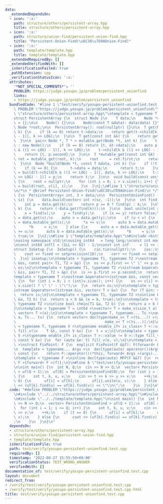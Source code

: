 ```yaml
---
data:
  _extendedDependsOn:
  - icon: ':x:'
    path: structure/others/persistent-array.hpp
    title: structure/others/persistent-array.hpp
  - icon: ':x:'
    path: structure/union-find/persistent-union-find.hpp
    title: "Persistent-Union-Find(\u6C38\u7D9AUnion-Find)"
  - icon: ':x:'
    path: template/template.hpp
    title: template/template.hpp
  _extendedRequiredBy: []
  _extendedVerifiedWith: []
  _isVerificationFailed: true
  _pathExtension: cpp
  _verificationStatusIcon: ':x:'
  attributes:
    '*NOT_SPECIAL_COMMENTS*': ''
    PROBLEM: https://judge.yosupo.jp/problem/persistent_unionfind
    links:
    - https://judge.yosupo.jp/problem/persistent_unionfind
  bundledCode: "#line 1 \"test/verify/yosupo-persistent-unionfind.test.cpp\"\n#define\
    \ PROBLEM \"https://judge.yosupo.jp/problem/persistent_unionfind\"\n\n#line 1\
    \ \"structure/others/persistent-array.hpp\"\ntemplate < typename T, int LOG >\n\
    struct PersistentArray {\n  struct Node {\n    T data;\n    Node *child[1 << LOG]\
    \ = {};\n\n    Node() {}\n\n    Node(const T &data): data(data) {}\n  };\n\n \
    \ Node *root;\n\n  PersistentArray(): root(nullptr) {}\n\n  T get(Node *t, int\
    \ k) {\n    if (k == 0) return t->data;\n    return get(t->child[k & ((1 << LOG)\
    \ - 1)], k >> LOG);\n  }\n\n  T get(const int &k) {\n    return get(root, k);\n\
    \  }\n\n  pair< Node *, T * > mutable_get(Node *t, int k) {\n    t = t ? new Node(*t)\
    \ : new Node();\n    if (k == 0) return {t, &t->data};\n    auto p = mutable_get(t->child[k\
    \ & ((1 << LOG) - 1)], k >> LOG);\n    t->child[k & ((1 << LOG) - 1)] = p.first;\n\
    \    return {t, p.second};\n  }\n\n  T *mutable_get(const int &k) {\n    auto\
    \ ret = mutable_get(root, k);\n    root     = ret.first;\n    return ret.second;\n\
    \  }\n\n  Node *build(Node *t, const T &data, int k) {\n    if (!t) t = new Node();\n\
    \    if (k == 0) {\n      t->data = data;\n      return t;\n    }\n    auto p\
    \ = build(t->child[k & ((1 << LOG) - 1)], data, k >> LOG);\n    t->child[k & ((1\
    \ << LOG) - 1)] = p;\n    return t;\n  }\n\n  void build(const vector< T > &v)\
    \ {\n    root = nullptr;\n    for (int i = 0; i < v.size(); i++) {\n      root\
    \ = build(root, v[i], i);\n    }\n  }\n};\n#line 1 \"structure/union-find/persistent-union-find.hpp\"\
    \n/*\n * @brief Persistent-Union-Find(\u6C38\u7D9AUnion-Find)\n */\nstruct PersistentUnionFind\
    \ {\n  PersistentArray< int, 3 > data;\n\n  PersistentUnionFind() {}\n\n  PersistentUnionFind(int\
    \ sz) {\n    data.build(vector< int >(sz, -1));\n  }\n\n  int find(int k) {\n\
    \    int p = data.get(k);\n    return p >= 0 ? find(p) : k;\n  }\n\n  int size(int\
    \ k) {\n    return (-data.get(find(k)));\n  }\n\n  bool unite(int x, int y) {\n\
    \    x = find(x);\n    y = find(y);\n    if (x == y) return false;\n    auto u\
    \ = data.get(x);\n    auto v = data.get(y);\n\n    if (u < v) {\n      auto a\
    \ = data.mutable_get(x);\n      *a += v;\n      auto b = data.mutable_get(y);\n\
    \      *b     = x;\n    } else {\n      auto a = data.mutable_get(y);\n      *a\
    \ += u;\n      auto b = data.mutable_get(x);\n      *b     = y;\n    }\n    return\
    \ true;\n  }\n};\n#line 1 \"template/template.hpp\"\n#include <bits/stdc++.h>\n\
    \nusing namespace std;\n\nusing int64   = long long;\nconst int mod = 1e9 + 7;\n\
    \nconst int64 infll = (1LL << 62) - 1;\nconst int inf     = (1 << 30) - 1;\n\n\
    struct IoSetup {\n  IoSetup() {\n    cin.tie(nullptr);\n    ios::sync_with_stdio(false);\n\
    \    cout << fixed << setprecision(10);\n    cerr << fixed << setprecision(10);\n\
    \  }\n} iosetup;\n\ntemplate < typename T1, typename T2 >\nostream &operator<<(ostream\
    \ &os, const pair< T1, T2 > &p) {\n  os << p.first << \" \" << p.second;\n  return\
    \ os;\n}\n\ntemplate < typename T1, typename T2 >\nistream &operator>>(istream\
    \ &is, pair< T1, T2 > &p) {\n  is >> p.first >> p.second;\n  return is;\n}\n\n\
    template < typename T >\nostream &operator<<(ostream &os, const vector< T > &v)\
    \ {\n  for (int i = 0; i < (int)v.size(); i++) {\n    os << v[i] << (i + 1 !=\
    \ v.size() ? \" \" : \"\");\n  }\n  return os;\n}\n\ntemplate < typename T >\n\
    istream &operator>>(istream &is, vector< T > &v) {\n  for (T &in: v) is >> in;\n\
    \  return is;\n}\n\ntemplate < typename T1, typename T2 >\ninline bool chmax(T1\
    \ &a, T2 b) {\n  return a < b && (a = b, true);\n}\n\ntemplate < typename T1,\
    \ typename T2 >\ninline bool chmin(T1 &a, T2 b) {\n  return a > b && (a = b, true);\n\
    }\n\ntemplate < typename T = int64 >\nvector< T > make_v(size_t a) {\n  return\
    \ vector< T >(a);\n}\n\ntemplate < typename T, typename... Ts >\nauto make_v(size_t\
    \ a, Ts... ts) {\n  return vector< decltype(make_v< T >(ts...)) >(a,\n       \
    \                                         make_v< T >(ts...));\n}\n\ntemplate\
    \ < typename T, typename V >\ntypename enable_if< is_class< T >::value == 0 >::type\
    \ fill_v(\n    T &t, const V &v) {\n  t = v;\n}\n\ntemplate < typename T, typename\
    \ V >\ntypename enable_if< is_class< T >::value != 0 >::type fill_v(\n    T &t,\
    \ const V &v) {\n  for (auto &e: t) fill_v(e, v);\n}\n\ntemplate < typename F\
    \ >\nstruct FixPoint: F {\n  explicit FixPoint(F &&f): F(forward< F >(f)) {}\n\
    \n  template < typename... Args >\n  decltype(auto) operator()(Args &&...args)\
    \ const {\n    return F::operator()(*this, forward< Args >(args)...);\n  }\n};\n\
    \ntemplate < typename F >\ninline decltype(auto) MFP(F &&f) {\n  return FixPoint<\
    \ F >{forward< F >(f)};\n}\n#line 6 \"test/verify/yosupo-persistent-unionfind.test.cpp\"\
    \n\nint main() {\n  int N, Q;\n  cin >> N >> Q;\n  vector< PersistentUnionFind\
    \ > uf(Q + 1);\n  uf[0] = PersistentUnionFind(N);\n  for (int i = 1; i <= Q; i++)\
    \ {\n    int t, k, u, v;\n    cin >> t >> k >> u >> v;\n    ++k;\n    if (t ==\
    \ 0) {\n      uf[i] = uf[k];\n      uf[i].unite(u, v);\n    } else {\n      cout\
    \ << (uf[k].find(u) == uf[k].find(v)) << \"\\n\";\n    }\n  }\n}\n"
  code: "#define PROBLEM \"https://judge.yosupo.jp/problem/persistent_unionfind\"\n\
    \n#include \"../../structure/others/persistent-array.hpp\"\n#include \"../../structure/union-find/persistent-union-find.hpp\"\
    \n#include \"../../template/template.hpp\"\n\nint main() {\n  int N, Q;\n  cin\
    \ >> N >> Q;\n  vector< PersistentUnionFind > uf(Q + 1);\n  uf[0] = PersistentUnionFind(N);\n\
    \  for (int i = 1; i <= Q; i++) {\n    int t, k, u, v;\n    cin >> t >> k >> u\
    \ >> v;\n    ++k;\n    if (t == 0) {\n      uf[i] = uf[k];\n      uf[i].unite(u,\
    \ v);\n    } else {\n      cout << (uf[k].find(u) == uf[k].find(v)) << \"\\n\"\
    ;\n    }\n  }\n}\n"
  dependsOn:
  - structure/others/persistent-array.hpp
  - structure/union-find/persistent-union-find.hpp
  - template/template.hpp
  isVerificationFile: true
  path: test/verify/yosupo-persistent-unionfind.test.cpp
  requiredBy: []
  timestamp: '2022-08-27 15:55:50+09:00'
  verificationStatus: TEST_WRONG_ANSWER
  verifiedWith: []
documentation_of: test/verify/yosupo-persistent-unionfind.test.cpp
layout: document
redirect_from:
- /verify/test/verify/yosupo-persistent-unionfind.test.cpp
- /verify/test/verify/yosupo-persistent-unionfind.test.cpp.html
title: test/verify/yosupo-persistent-unionfind.test.cpp
---
```

